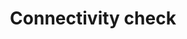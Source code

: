 ---
title: "Connectivity check"
description: "More information on why disabling Network Manager's connectivity check marks the installation as unsupported."
---